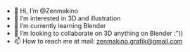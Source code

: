 - 👋 Hi, I’m @Zenmakino
- 👀 I’m interested in 3D and illustration
- 🌱 I’m currently learning Blender
- 💞️ I’m looking to collaborate on 3D anything on Blender :"))
- 📫 How to reach me at mail: zenmakino.grafik@gmail.com

<!---
Zenmakino/Zenmakino is a ✨ special ✨ repository because its `README.md` (this file) appears on your GitHub profile.
You can click the Preview link to take a look at your changes.
--->
